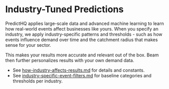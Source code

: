 # Industry-Tuned Predictions

PredictHQ applies large-scale data and advanced machine learning to learn how real-world events affect businesses like yours. When you specify an industry, we apply industry-specific patterns and thresholds - such as how events influence demand over time and the catchment radius that makes sense for your sector.

This makes your results more accurate and relevant out of the box. Beam then further personalizes results with your own demand data.

* See [how-industry-affects-results.md](../guides/how-industry-affects-results.md "mention") for details and constants.
* See [industry-specific-event-filters.md](../guides/industry-specific-event-filters.md "mention") for baseline categories and thresholds per industry.
